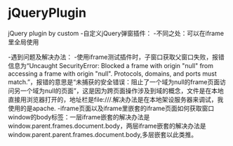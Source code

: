 # jQueryPlugin
jQuery plugin by custom
-自定义jQuery弹窗插件：
    -不同之处：可以在iframe里全局使用

-遇到问题及解决办法：
    -使用iframe测试插件时，子窗口获取父窗口失败，报错信息为“Uncaught SecurityError: Blocked a frame with origin "null" from accessing a frame with origin "null". Protocols, domains, and ports must match.”，报错的意思是“未捕获的安全错误：阻止了一个域为null的frame页面访问另一个域为null的页面”，这是因为跨页面操作涉及到域的概念，文件是在本地直接用浏览器打开的，地址栏是file:///.解决办法是在本地架设服务器来调试，我使用的是apache.
    -iframe页面以及iframe里嵌套的iframe页面如何获取窗口window的body标签：一层iframe嵌套的解决办法是window.parent.frames.document.body，两层iframe嵌套的解决办法是window.parent.parent.frames.document.body,多层嵌套以此类推。
